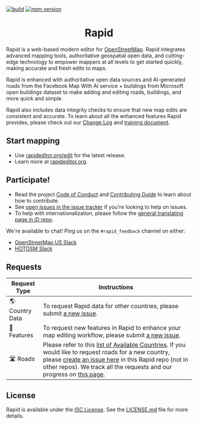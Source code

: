 [![build](https://github.com/facebook/Rapid/workflows/build/badge.svg)](https://github.com/facebook/Rapid/actions?query=workflow%3A%22build%22)
[![npm version](https://badge.fury.io/js/%40rapideditor%2Frapid.svg)](https://badge.fury.io/js/%40rapideditor%2Frapid)


<h1 align="center">Rapid</h1>

Rapid is a web-based modern editor for [OpenStreetMap](https://www.openstreetmap.org/). Rapid integrates advanced mapping tools, authoritative geospatial open data, and cutting-edge technology to empower mappers at all levels to get started quickly, making accurate and fresh edits to maps.

Rapid is enhanced with authoritative open data sources and AI-generated roads from the Facebook Map With AI service + buildings from Microsoft open buildings dataset to make adding and editing roads, buildings, and more quick and simple.

Rapid also includes data integrity checks to ensure that new map edits are consistent and accurate. To learn about all the enhanced features Rapid provides, please check out our [Change Log](CHANGELOG.md) and [training document](https://github.com/facebookmicrosites/Open-Mapping-At-Facebook/wiki#editing-in-rapid).


## Start mapping

* Use [rapideditor.org/edit](https://rapideditor.org/edit) for the latest release.
* Learn more at [rapideditor.org](https://rapideditor.org).


## Participate!

* Read the project [Code of Conduct](CODE_OF_CONDUCT.md) and [Contributing Guide](CONTRIBUTING.md) to learn about how to contribute.
* See [open issues in the issue tracker](https://github.com/facebook/Rapid/issues?state=open) if you're looking to help on issues.
* To help with internationalization, please follow the [general translating page in iD repo](https://github.com/openstreetmap/iD/blob/develop/CONTRIBUTING.md#translating).

We're available to chat!  Ping us on the `#rapid_feedback` channel on either:
* [OpenStreetMap US Slack](https://slack.openstreetmap.us/)
* [HOTOSM Slack](https://slack.hotosm.org/)

## Requests

| **Request Type**  | **Instructions** |
| ------------- | ------------- |
| :earth_americas: Country Data  | To request Rapid data for other countries, please submit [a new issue](https://github.com/facebook/Rapid/issues/new). |
| :star2: Features  | To request new features in Rapid to enhance your map editing workflow, please submit [a new issue](https://github.com/facebook/Rapid/issues/new). |
| :motorway: Roads  | Please refer to this [list of Available Countries](https://github.com/facebookmicrosites/Open-Mapping-At-Facebook/wiki/Available-Countries). If you would like to request roads for a new country, please [create an issue here](https://github.com/facebook/Rapid/issues) in this Rapid repo (not in other repos). We track all the requests and our progress on [this page](COUNTRY_REQUESTS.md). |

## License

Rapid is available under the [ISC License](https://opensource.org/licenses/ISC).
See the [LICENSE.md](LICENSE.md) file for more details.
